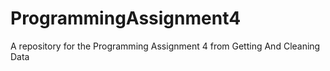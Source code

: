 # ProgrammingAssignment4
A repository for the Programming Assignment 4 from Getting And Cleaning Data
